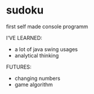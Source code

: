# sudoku

first self made console programm

I'VE LEARNED:

  - a lot of java swing usages
  - analytical thinking

FUTURES:

  - changing numbers
  - game algorithm
